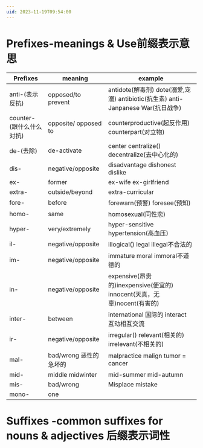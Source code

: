 ```yaml
---
uid: 2023-11-19T09:54:00
---
```

# Prefixes-meanings & Use前缀表示意思
| Prefixes                 | meaning                 | example                                                                          |
| ------------------------ | ----------------------- | -------------------------------------------------------------------------------- |
| anti-(表示反抗)          | opposed/to prevent      | antidote(解毒剂) dote(溺爱,宠溺) antibiotic(抗生素) anti-Janpanese War(抗日战争) |
| counter-(跟什么什么对抗) | opposite/ opposed to    | counterproductive(起反作用) counterpart(对立物)                                  |
| de-(去除)                | de-activate             | center centralize() decentralize(去中心化的)                                     |
| dis-                     | negative/opposite       | disadvantage dishonest dislike                                                   |
| ex-                      | former                  | ex-wife ex-girlfriend                                                            |
| extra-                   | outside/beyond          | extra-curricular                                                                 |
| fore-                    | before                  | forewarn(预警) foresee(预知)                                                     |
| homo-                    | same                    | homosexual(同性恋)                                                               |
| hyper-                   | very/extremely          | hyper-sensitive hypertension(高血压)                                             |
| il-                      | negative/opposite       | illogical() legal illegal不合法的                                                |
| im-                      | negative/opposite       | immature moral immoral不道德的                                                   |
| in-                      | negative/opposite       | expensive(昂贵的)inexpensive(便宜的) innocent(天真，无辜)nocent(有害的)          |
| inter-                   | between                 | international 国际的 interact 互动相互交流                                       |
| ir-                      | negative/opposite       | irregular() relevant(相关的) irrelevant(不相关的)                                |
| mal-                     | bad/wrong 恶性的 急坏的 | malpractice malign tumor = cancer                                                |
| mid-                     | middle midwinter        | mid-summer mid-autumn                                                            |
| mis-                     | bad/wrong               | Misplace mistake                                                                 |
| mono-                    | one                     |                                                                                  |

# Suffixes -common suffixes for nouns & adjectives 后缀表示词性
